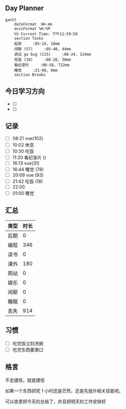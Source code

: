 ## Day Planner
```mermaid
gantt
    dateFormat  HH-mm
    axisFormat %H:%M
    %% Current Time: 下午11:59:58
    section Tasks
    起床     :05-24, 16mm
    闲聊 (57)     :05-40, 44mm
    调试 go bug (115)     :06-24, 124mm
    吃饭 (30)     :08-28, 30mm
    看纪录片     :08-58, 722mm
    睡觉     :21-00, 0mm
    section Breaks

```

## 今日学习方向
- [ ] 
- [ ] 




## 记录

- [ ] 08:21 vue(102)
- [ ] 10:02 休息
- [ ] 10:30 吃饭
- [ ] 11:20 看纪录片 ()
- [ ] 16:13 vue(31)
- [ ] 16:44 睡觉 (78)
- [ ] 20:09 vue (93)
- [ ] 21:42 吃饭 (18)
- [ ] 22:00
- [ ] 01:00 睡觉

## 汇总

| 类型 | 时长 |
| ---- | ---- |
| 后期 | 0    |
| 编程 | 346 |
| 读书 | 0    |
| 课外 | 180   |
| 网站 | 0    |
| 娱乐 | 0    |
| 闲聊 | 0    |
| 睡眠 | 0    |
| 丢失 | 914 |

## 习惯
- [ ] 吃完饭立刻洗碗
- [ ] 吃完东西要漱口

## 格言
不走捷径，就是捷径

如果一个东西研究 1 小时还是茫然，还是先提升相关技能吧。

可以夜里把今天的总结了，并且把明天的工作安排好
